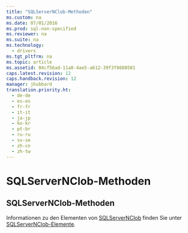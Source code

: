 ```yaml
---
title: "SQLServerNClob-Methoden"
ms.custom: na
ms.date: 07/01/2016
ms.prod: sql-non-specified
ms.reviewer: na
ms.suite: na
ms.technology: 
  - drivers
ms.tgt_pltfrm: na
ms.topic: article
ms.assetid: 04cf56ad-11a8-4ae5-a612-39f3f8680501
caps.latest.revision: 12
caps.handback.revision: 12
manager: jhubbard
translation.priority.ht: 
  - de-de
  - es-es
  - fr-fr
  - it-it
  - ja-jp
  - ko-kr
  - pt-br
  - ru-ru
  - sv-se
  - zh-cn
  - zh-tw
---
```

# SQLServerNClob-Methoden
    
## SQLServerNClob\-Methoden  
 Informationen zu den Elementen von [SQLServerNClob](../content/SQLServerNClob-Class.md) finden Sie unter [SQLServerNClob-Elemente](../content/SQLServerNClob-Members.md).  
  
  